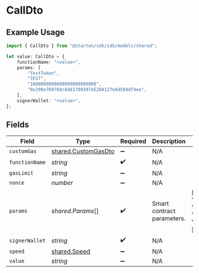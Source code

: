 # CallDto

## Example Usage

```typescript
import { CallDto } from "@starton/sdk/sdk/models/shared";

let value: CallDto = {
    functionName: "<value>",
    params: [
        "TestToken",
        "TEST",
        "1000000000000000000000000",
        "0x298e760768c8481780397eE28A127eAd584df4ee",
    ],
    signerWallet: "<value>",
};
```

## Fields

| Field                                                                                              | Type                                                                                               | Required                                                                                           | Description                                                                                        | Example                                                                                            |
| -------------------------------------------------------------------------------------------------- | -------------------------------------------------------------------------------------------------- | -------------------------------------------------------------------------------------------------- | -------------------------------------------------------------------------------------------------- | -------------------------------------------------------------------------------------------------- |
| `customGas`                                                                                        | [shared.CustomGasDto](../../../sdk/models/shared/customgasdto.md)                                  | :heavy_minus_sign:                                                                                 | N/A                                                                                                |                                                                                                    |
| `functionName`                                                                                     | *string*                                                                                           | :heavy_check_mark:                                                                                 | N/A                                                                                                |                                                                                                    |
| `gasLimit`                                                                                         | *string*                                                                                           | :heavy_minus_sign:                                                                                 | N/A                                                                                                |                                                                                                    |
| `nonce`                                                                                            | *number*                                                                                           | :heavy_minus_sign:                                                                                 | N/A                                                                                                |                                                                                                    |
| `params`                                                                                           | *shared.Params*[]                                                                                  | :heavy_check_mark:                                                                                 | Smart contract parameters.                                                                         | [<br/>"TestToken",<br/>"TEST",<br/>"1000000000000000000000000",<br/>"0x298e760768c8481780397eE28A127eAd584df4ee"<br/>] |
| `signerWallet`                                                                                     | *string*                                                                                           | :heavy_check_mark:                                                                                 | N/A                                                                                                |                                                                                                    |
| `speed`                                                                                            | [shared.Speed](../../../sdk/models/shared/speed.md)                                                | :heavy_minus_sign:                                                                                 | N/A                                                                                                |                                                                                                    |
| `value`                                                                                            | *string*                                                                                           | :heavy_minus_sign:                                                                                 | N/A                                                                                                |                                                                                                    |